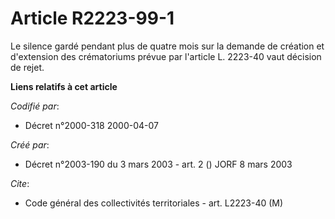 # Article R2223-99-1

Le silence gardé pendant plus de quatre mois sur la demande de création et d'extension des crématoriums prévue par l'article
L. 2223-40 vaut décision de rejet.

**Liens relatifs à cet article**

_Codifié par_:

  - Décret n°2000-318 2000-04-07

_Créé par_:

  - Décret n°2003-190 du 3 mars 2003 - art. 2 () JORF 8 mars 2003

_Cite_:

  - Code général des collectivités territoriales - art. L2223-40 (M)
